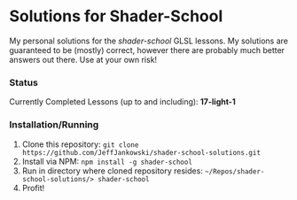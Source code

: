 # Solutions for Shader-School

My personal solutions for the *shader-school* GLSL lessons. My solutions are guaranteed to be (mostly) correct, however there are probably much better answers out there. Use at your own risk!

### Status

Currently Completed Lessons (up to and including): **17-light-1**

### Installation/Running

1. Clone this repository: `git clone https://github.com/JeffJankowski/shader-school-solutions.git`
2. Install via NPM: `npm install -g shader-school`
3. Run in directory where cloned repository resides: `~/Repos/shader-school-solutions/> shader-school`
4. Profit!